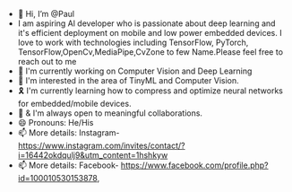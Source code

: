 - 👋 Hi, I’m @Paul
- I am aspiring Al developer who is passionate about deep learning and it's efficient deployment on mobile and low power embedded devices. I love to work with technologies including TensorFlow, PyTorch, TensorFlow,OpenCv,MediaPipe,CvZone to few Name.Please feel free to reach out to me
- 👀 I'm currently working on Computer Vision and Deep Learning
- 🌱 I'm interested in the area of TinyML and Computer Vision.
- 🎗️ I'm currently learning how to compress and optimize neural networks for embedded/mobile devices.
- 🤝 & I'm always open to meaningful collaborations.
- 😄 Pronouns: He/His
- 📫 More details: Instagram- https://www.instagram.com/invites/contact/?i=16442okdqulj9&utm_content=1hshkyw
- 📫 More details: Facebook- https://www.facebook.com/profile.php?id=100010530153878, 

